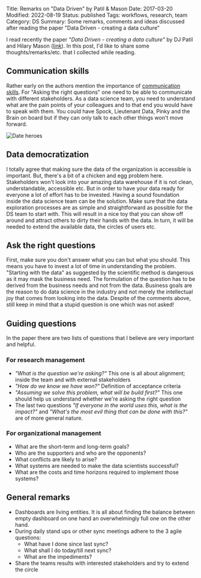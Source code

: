 Title: Remarks on "Data Driven" by Patil & Mason
Date: 2017-03-20
Modified: 2022-08-19
Status: published
Tags: workflows, research, team
Category: DS
Summary: Some remarks, comments and ideas discussed after reading the paper "Data Driven - creating a data culture"

I read recently the paper *"Data Driven - creating a data culture"* by DJ Patil and Hilary Mason ([link](http://www.oreilly.com/data/free/data-driven.csp)).
In this post, I'd like to share some thoughts/remarks/etc. that I collected while reading.

## Communication skills

Rather early on the authors mention the importance of [communication skills]({filename}/thoughts-about-ds.md).
For "Asking the right questions" one need to be able to communicate with different stakeholders.
As a data science team, you need to understand what are the pain points of your colleagues and to that end you would have to speak with them.
You could have Spock, Lieutenant Data, Pinky and the Brain on board but if they can only talk to each other things won't move forward.

![Date heroes]({static}/images/data-characters.jpg)

## Data democratization

I totally agree that making sure the data of the organization is accessible is important.
But, there's a bit of a chicken and egg problem here.
Stakeholders won't look into your amazing data warehouse if it is not clean, understandable, accessible etc.
But in order to have your data ready for everyone a lot of effort has to be invested.
Having a sound foundation inside the data science team  can be the solution.
Make sure that the data exploration processes are as simple and straightforward as possible for the DS team to start with.
This will result in a nice toy that you can show off around and attract others to dirty their hands with the data.
In turn, it will be needed to extend the available data, the circles of users etc.

## Ask the right questions

First, make sure you don't answer what you can but what you should.
This means you have to invest a lot of time in understanding the problem.
"Starting with the data" as suggested by the scientific method is dangerous as it may mask the business need.
The formulation of the question has to be derived from the business needs and not from the data.
Business goals are the reason to do data science in the industry and not merely the intellectual joy that comes from looking into the data.
Despite of the comments above, still keep in mind that a stupid question is one which was not asked!

## Guiding questions

In the paper there are two lists of questions that I believe are very important and helpful.

### For research management

* *"What is the question we're asking?"* This one is all about alignment; inside the team and with external stakeholders
* *"How do we know we have won?"* Definition of acceptance criteria
* *"Assuming we solve this problem, what will be build first?"* This one should help us understand whether we're asking the right question
* The last two questions *"If everyone in the world uses this, what is the impact?"* and *"What's the most evil thing that can be done with this?"* are of more general nature.

### For organizational management

* What are the short-term and long-term goals?
* Who are the supporters and who are the opponents?
* What conflicts are likely to arise?
* What systems are needed to make the data scientists successful?
* What are the costs and time horizons required to implement those systems?

## General remarks

* Dashboards are living entities. It is all about finding the balance between empty dashboard on one hand an overwhelmingly full one on the other hand.
* During daily stand ups or other sync meetings adhere to the 3 agile questions:
    * What have I done since last sync?
    * What shall I do today/till next sync?
    * What are the impediments?
* Share the teams results with interested stakeholders and try to extend the circle
